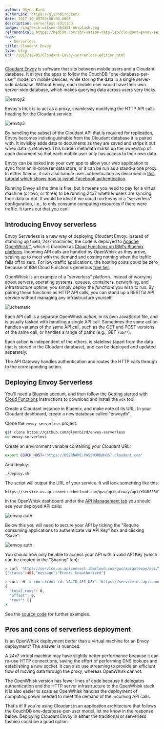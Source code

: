 ```yaml
---
author: Glynn Bird
authorLink: https://glynnbird.com/
date: 2017-10-05T09:00:00.000Z
description: Serverless Edition
image: /img/erik-witsoe-364381-unsplash.jpg
relcanonical: https://medium.com/ibm-watson-data-lab/cloudant-envoy-serverless-edition-d68b08d536d7
tags:
  - Serverless
title: Cloudant Envoy
type: blog
url: /2017/10/05/Cloudant-Envoy-serverless-edition.html
---
```



[Cloudant Envoy](https://www.npmjs.com/package/cloudant-envoy) is software that sits between mobile users and a Cloudant database. It allows the apps to follow the CouchDB "one-database-per-user" model on mobile devices, while storing the data in a single server-side database. Without Envoy, each mobile user would have their own server-side database, which makes querying data across users very tricky.

![envoy2](/img/envoy-serverless1.png)

Envoy's trick is to act as a proxy, seamlessly modifying the HTTP API calls heading for the Cloudant service:

![envoy3](/img/envoy-serverless2.png)

By handling the subset of the Cloudant API that is required for replication, Envoy becomes indistinguishable from the Cloudant database it is paired with. It invisibly adds data to documents as they are saved and strips it out when data is retrieved. This hidden metadata marks up the ownership of each document so that each mobile user only has access to their own data.

Envoy can be baked into your own app to allow your web application to sync from an in-browser data store, or it can be run as a stand-alone proxy. In either flavour, it can also handle user authentication as described in [this tutorial which shows how to install Facebook authentication](https://medium.com/ibm-watson-data-lab/authentication-for-cloudant-envoy-apps-part-one-e6dba285b0d1). 

Running Envoy all the time is fine, but it means you need to pay for a virtual machine (or two, or three) to be running 24x7 whether users are syncing their data or not. It would be ideal if we could run Envoy in a "serverless" configuration, i.e., to only consume computing resources if there were traffic. It turns out that you can!

## Introducing Envoy serverless

Envoy Serverless is a new way of deploying Cloudant Envoy. Instead of standing up fixed, 24/7 machines, the code is deployed to [Apache OpenWhisk&trade;](https://developer.ibm.com/openwhisk/), which is branded as [Cloud Functions on IBM's Bluemix platform](https://console.bluemix.net/openwhisk/). Incoming API calls are handled by OpenWhisk as they arrive, scaling up to meet with the demand and costing nothing when the traffic falls off to zero. For low-traffic applications, the hosting costs could be zero because of IBM Cloud Function's generous [free tier](https://console.ng.bluemix.net/openwhisk/learn/pricing).

OpenWhisk is an example of a "serverless" platform. Instead of worrying about servers, operating systems, queues, containers, networking, and infrastructure uptime, you simply deploy the *functions* you wish to run. By pairing these functions as HTTP API calls, you can stand up a RESTful API service without managing any infrastructure yourself.

![schematic](/img/envoy-serverless-schematic.png)

Each API call is a separate OpenWhisk *action*, in its own JavaScript file, and is usually tasked with handling a single API call. Sometimes the same action handles variants of the same API call, such as the GET and POST versions of the same call, or handles a range of paths (e.g., GET `/db/*`).

Each action is independent of the others, is stateless (apart from the data that is stored in the Cloudant database), and can be deployed and updated separately.

The API Gateway handles authentication and routes the HTTP calls through to the corresponding action.

## Deploying Envoy Serverless

You'll need a [Bluemix](https://bluemix.net) account, and then follow the [Getting started with Cloud Functions](https://console.ng.bluemix.net/docs/openwhisk/index.html#getting-started-with-openwhisk) instructions to download and install the `wsk` tool.

Create a Cloudant instance in Bluemix, and make note of its URL. In your Cloudant dashboard, create a new database called "envoydb".

Clone the `envoy-serverless` project:

```sh
git clone https://github.com/glynnbird/envoy-serverless
cd envoy-serverless
```

Create an environment variable containing your Cloudant URL:

```sh
export COUCH_HOST="https://USERNAME:PASSWORD@HOST.cloudant.com"
```

And deploy:

```sh
./deploy.sh
```

The script will output the URL of your service. It will look something like this:

```
https://service.us.apiconnect.ibmcloud.com/gws/apigateway/api/YOURSERVICEID/api/envoydb
```
 
In the OpenWhisk dashboard under the [API Management tab](https://console.ng.bluemix.net/openwhisk/apimanagement) you should see your deployed API calls:

![envoy auth](/img/envoy-deployed.png)

Below this you will need to secure your API by ticking the "Require consuming applications to authenticate via API Key" box and clicking "Save":

![envoy auth](/img/envoy-auth.png')

You should now only be able to access your API with a valid API Key (which can be created in the "Sharing" tab):

```sh
> curl 'https://service.us.apiconnect.ibmcloud.com/gws/apigateway/api/YOURSERVICEID/api/envoydb/_all_docs'
{"status":401,"message":"Error: Unauthorized"}

> curl -H 'x-ibm-client-id: VALID_API_KEY' 'https://service.us.apiconnect.ibmcloud.com/gws/apigatewa/api/YOURSERVICEID/api/envoydb/_all_docs'
{
  "total_rows": 0,
  "offset": 0,
  "rows": []
}
```

See the [source code](https://github.com/glynnbird/envoy-serverless) for further examples.

## Pros and cons of serverless deployment

Is an OpenWhisk deployment *better* than a virtual machine for an Envoy deployment? The answer is nuanced.

A 24x7 virtual machine may have slightly better performance because it can re-use HTTP connections, saving the effort of performing DNS lookups and establishing a new socket. It can also use streaming to provide an efficient flow of moving data through the proxy, whereas OpenWhisk cannot.

The OpenWhisk version has fewer lines of code because it delegates authentication and the HTTP server infrastructure to the OpenWhisk stack. It is also easier to scale as OpenWhisk handles the deployment of computing power needed to meet the demand of the incoming API calls. 

That's it! If you're using Cloudant in an application architecture that follows the CouchDB one-database-per-user model, let me know in the response below. Deploying Cloudant Envoy in either the traditional or serverless fashion could be a good option.

